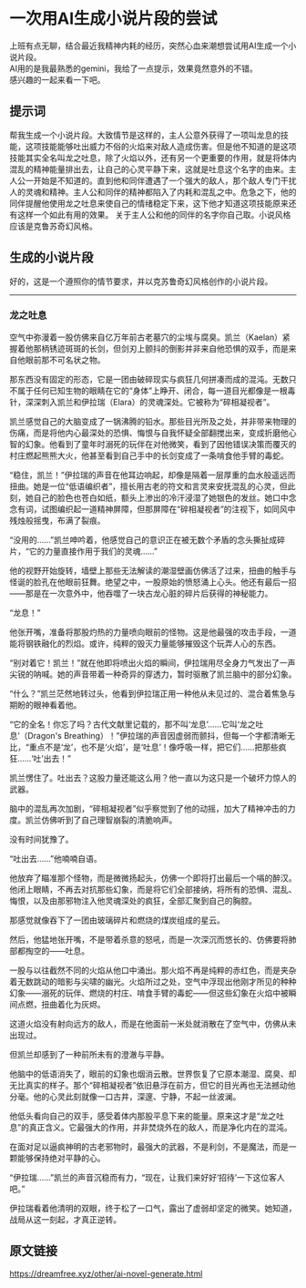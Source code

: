 # 一次用AI生成小说片段的尝试
上班有点无聊，结合最近我精神内耗的经历，突然心血来潮想尝试用AI生成一个小说片段。  
AI用的是我最熟悉的gemini，我给了一点提示，效果竟然意外的不错。  
感兴趣的一起来看一下吧。

## 提示词
帮我生成一个小说片段。大致情节是这样的，主人公意外获得了一项叫龙息的技能，这项技能能够吐出威力不俗的火焰来对敌人造成伤害。但是他不知道的是这项技能其实全名叫龙之吐息，除了火焰以外，还有另一个更重要的作用，就是将体内混乱的精神能量排出去，让自己的心灵平静下来，这就是吐息这个名字的由来。主人公一开始是不知道的。直到他和同伴遭遇了一个强大的敌人，那个敌人专门干扰人的灵魂和精神。主人公和同伴的精神都陷入了内耗和混乱之中。危急之下，他的同伴提醒他使用龙之吐息来使自己的情绪稳定下来，这下他才知道这项技能原来还有这样一个如此有用的效果。
关于主人公和他的同伴的名字你自己取。小说风格应该是克鲁苏奇幻风格。


## 生成的小说片段

好的，这是一个遵照你的情节要求，并以克苏鲁奇幻风格创作的小说片段。

***

### 龙之吐息
空气中弥漫着一股仿佛来自亿万年前古老墓穴的尘埃与腐臭。凯兰（Kaelan）紧握着他那柄锈迹斑斑的长剑，但剑刃上颤抖的倒影并非来自他恐惧的双手，而是来自他眼前那不可名状之物。

那东西没有固定的形态，它是一团由破碎现实与疯狂几何拼凑而成的混沌。无数只不属于任何已知生物的眼睛在它的“身体”上睁开、闭合，每一道目光都像是一根毒针，深深刺入凯兰和伊拉瑞（Elara）的灵魂深处。它被称为“碎相凝视者”。

凯兰感觉自己的大脑变成了一锅沸腾的铅水。那些目光所及之处，并非带来物理的伤痛，而是将他内心最深处的恐惧、悔恨与自我怀疑全部翻搅出来，变成折磨他心智的幻象。他看到了童年时溺死的玩伴在对他微笑，看到了因他错误决策而覆灭的村庄燃起熊熊大火，他甚至看到自己手中的长剑变成了一条啃食他手臂的毒蛇。

“稳住，凯兰！”伊拉瑞的声音在他耳边响起，却像是隔着一层厚重的血水般遥远而扭曲。她是一位“低语编织者”，擅长用古老的符文和言灵来安抚混乱的心灵，但此刻，她自己的脸色也苍白如纸，额头上渗出的冷汗浸湿了她银色的发丝。她口中念念有词，试图编织起一道精神屏障，但那屏障在“碎相凝视者”的注视下，如同风中残烛般摇曳，布满了裂痕。

“没用的……”凯兰呻吟着，他感觉自己的意识正在被无数个矛盾的念头撕扯成碎片，“它的力量直接作用于我们的灵魂……”

他的视野开始旋转，墙壁上那些无法解读的潮湿壁画仿佛活了过来，扭曲的触手与怪诞的脸孔在他眼前狂舞。绝望之中，一股原始的愤怒涌上心头。他还有最后一招——那是在一次意外中，他吞噬了一块古龙心脏的碎片后获得的神秘能力。

“龙息！”

他张开嘴，准备将那股灼热的力量喷向眼前的怪物。这是他最强的攻击手段，一道能将钢铁融化的烈焰。或许，纯粹的毁灭力量能够摧毁这个玩弄人心的东西。

“别对着它！凯兰！”就在他即将喷出火焰的瞬间，伊拉瑞用尽全身力气发出了一声尖锐的呐喊。她的声音带着一种奇异的穿透力，暂时驱散了凯兰脑中的部分幻象。

“什么？”凯兰茫然地转过头，他看到伊拉瑞正用一种他从未见过的、混合着焦急与期盼的眼神看着他。

“它的全名！你忘了吗？古代文献里记载的，那不叫‘龙息’……它叫‘龙之吐息’（Dragon's Breathing）！”伊拉瑞的声音因虚弱而颤抖，但每一个字都清晰无比，“重点不是‘龙’，也不是‘火焰’，是‘吐息’！像呼吸一样，把它们……把那些疯狂……‘吐’出去！”

凯兰愣住了。吐出去？这股力量还能这么用？他一直以为这只是一个破坏力惊人的武器。

脑中的混乱再次加剧，“碎相凝视者”似乎察觉到了他的动摇，加大了精神冲击的力度。凯兰仿佛听到了自己理智崩裂的清脆响声。

没有时间犹豫了。

“吐出去……”他喃喃自语。

他放弃了瞄准那个怪物，而是微微扬起头，仿佛一个即将打出最后一个嗝的醉汉。他闭上眼睛，不再去对抗那些幻象，而是将它们全部接纳，将所有的恐惧、混乱、悔恨，以及由那邪物注入他灵魂深处的疯狂，全部汇聚到自己的胸腔。

那感觉就像吞下了一团由玻璃碎片和燃烧的煤炭组成的星云。

然后，他猛地张开嘴，不是带着杀意的怒吼，而是一次深沉而悠长的、仿佛要将肺部都掏空的——吐息。

一股与以往截然不同的火焰从他口中涌出。那火焰不再是纯粹的赤红色，而是夹杂着无数跳动的暗影与尖啸的幽光。火焰所过之处，空气中浮现出他刚才所见的种种幻象——溺死的玩伴、燃烧的村庄、啃食手臂的毒蛇——但这些幻象在火焰中被瞬间点燃，扭曲着化为灰烬。

这道火焰没有射向远方的敌人，而是在他面前一米处就消散在了空气中，仿佛从未出现过。

但凯兰却感到了一种前所未有的澄澈与平静。

他脑中的低语消失了，眼前的幻象也烟消云散。世界恢复了它原本潮湿、腐臭、却无比真实的样子。那个“碎相凝视者”依旧悬浮在前方，但它的目光再也无法撼动他分毫。他的心灵此刻就像一口古井，深邃、宁静，不起一丝波澜。

他低头看向自己的双手，感受着体内那股平息下来的能量。原来这才是“龙之吐息”的真正含义。它最强大的作用，并非焚烧外在的敌人，而是净化内在的混沌。

在面对足以逼疯神明的古老邪物时，最强大的武器，不是利剑，不是魔法，而是一颗能够保持绝对平静的心。

“伊拉瑞……”凯兰的声音沉稳而有力，“现在，让我们来好好‘招待’一下这位客人吧。”

伊拉瑞看着他清明的双眼，终于松了一口气，露出了虚弱却坚定的微笑。她知道，战局从这一刻起，才真正逆转。

## 原文链接
<https://dreamfree.xyz/other/ai-novel-generate.html>
